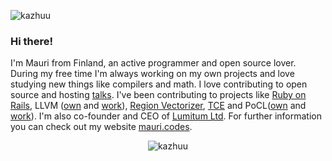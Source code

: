 <p align="left"> <img src="https://komarev.com/ghpvc/?username=kazhuu" alt="kazhuu" /> </p>

### Hi there!

I'm Mauri from Finland, an active programmer and open source lover. During my free time I'm always working on my own projects and love studying new things like compilers and math. I love contributing to open source and hosting [talks](https://github.com/Kazhuu/talks). I've been contributing to projects like [Ruby on Rails](https://github.com/rails/rails/commits/main?author=Kazhuu), LLVM ([own](https://github.com/llvm/llvm-project/commits/main?author=mauri_mustonen@hotmail.com) and [work](https://github.com/llvm/llvm-project/commits/main?author=mauri.mustonen@tuni.fi)), [Region Vectorizer](https://github.com/cdl-saarland/rv/commits/master?author=mauri.mustonen@tuni.fi), [TCE](https://github.com/cpc/tce/commits/master?author=mauri.mustonen@tuni.fi) and PoCL([own](https://github.com/pocl/pocl/commits/master?author=mauri_mustonen@hotmail.com) and [work](https://github.com/pocl/pocl/commits/master?author=mauri.mustonen@tuni.fi)). I'm also co-founder and CEO of [Lumitum Ltd](https://www.lumitum.com). For further information you can check out my website [mauri.codes](https://www.mauri.codes/).

<p align="center"> <img src="https://github-readme-stats.vercel.app/api?username=kazhuu&show_icons=true" alt="kazhuu" /> </p>
